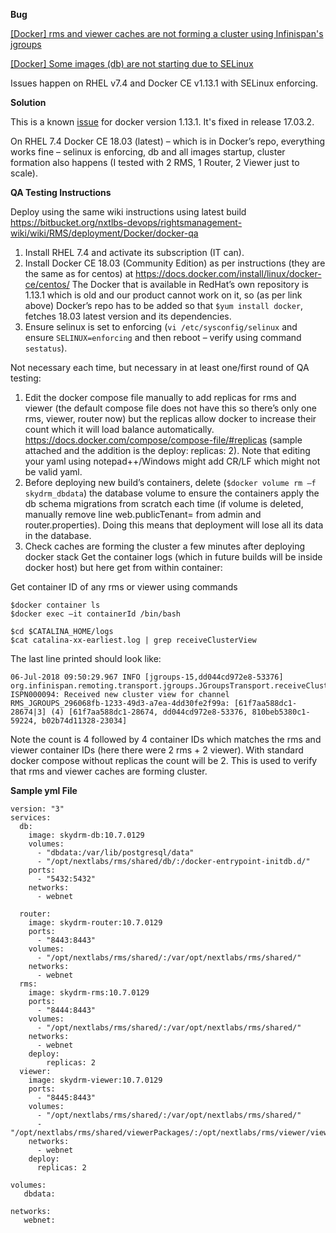 **Bug**

[[Docker] rms and viewer caches are not forming a cluster using Infinispan's jgroups](http://bugs.cn.nextlabs.com/show_bug.cgi?id=48944)

[[Docker] Some images (db) are not starting due to SELinux](http://bugs.cn.nextlabs.com/show_bug.cgi?id=48942)

Issues happen on RHEL v7.4 and Docker CE v1.13.1 with SELinux enforcing.

**Solution**

This is a known [issue](https://github.com/moby/moby/issues/31137) for docker version 1.13.1. It's fixed in release 17.03.2.

On RHEL 7.4 Docker CE 18.03 (latest) – which is in Docker’s repo, everything works fine – selinux is enforcing, db and all images startup, cluster formation also happens (I tested with 2 RMS, 1 Router, 2 Viewer just to
scale).

**QA Testing Instructions**

Deploy using the same wiki instructions using latest build https://bitbucket.org/nxtlbs-devops/rightsmanagement-wiki/wiki/RMS/deployment/Docker/docker-qa

1. Install RHEL 7.4 and activate its subscription (IT can).
2. Install Docker CE 18.03 (Community Edition) as per instructions (they are the same as for centos) at https://docs.docker.com/install/linux/docker-ce/centos/
The Docker that is available in RedHat’s own repository is 1.13.1 which is old and our product cannot work on it, so (as per link above) Docker’s repo has to be added so that `$yum install docker`, fetches 18.03 latest version and its dependencies.
3. Ensure selinux is set to enforcing (`vi /etc/sysconfig/selinux` and ensure `SELINUX=enforcing` and then reboot – verify using command `sestatus`).


Not necessary each time, but necessary in at least one/first round of QA testing:
1. Edit the docker compose file manually to add replicas for rms and viewer (the default compose file does not have this so there’s only one rms, viewer, router now) but the replicas allow docker to increase their count which it will load balance automatically. https://docs.docker.com/compose/compose-file/#replicas (sample attached and the addition is the deploy: replicas: 2). Note that editing your yaml using notepad++/Windows might add CR/LF which might not be valid yaml.
2. Before deploying new build’s containers, delete (`$docker volume rm –f skydrm_dbdata`) the database volume to ensure the containers apply the db schema migrations from scratch each time (if volume is deleted, manually remove line web.publicTenant= from admin and router.properties). Doing this means that deployment will lose all its data in the database.
3. Check caches are forming the cluster a few minutes after deploying docker stack 
Get the container logs (which in future builds will be inside docker host) but here get from within container:

Get container ID of any rms or viewer using commands
```
$docker container ls
$docker exec –it containerId /bin/bash
```

```
$cd $CATALINA_HOME/logs
$cat catalina-xx-earliest.log | grep receiveClusterView
```

The last line printed should look like:
```
06-Jul-2018 09:50:29.967 INFO [jgroups-15,dd044cd972e8-53376] org.infinispan.remoting.transport.jgroups.JGroupsTransport.receiveClusterView ISPN000094: Received new cluster view for channel RMS_JGROUPS_296068fb-1233-49d3-a7ea-4dd30fe2f99a: [61f7aa588dc1-28674|3] (4) [61f7aa588dc1-28674, dd044cd972e8-53376, 810beb5380c1-59224, b02b74d11328-23034]
```

Note the count is 4 followed by 4 container IDs which matches the rms and viewer container IDs (here there were 2 rms + 2 viewer). With standard docker compose without replicas the count will be 2. This is used to verify that rms and viewer caches are forming cluster.

**Sample yml File**

```
version: "3"
services:
  db:
    image: skydrm-db:10.7.0129
    volumes:
      - "dbdata:/var/lib/postgresql/data"
      - "/opt/nextlabs/rms/shared/db/:/docker-entrypoint-initdb.d/"
    ports:
      - "5432:5432"
    networks:
      - webnet
  
  router:
    image: skydrm-router:10.7.0129
    ports:
      - "8443:8443"
    volumes:
      - "/opt/nextlabs/rms/shared/:/var/opt/nextlabs/rms/shared/"
    networks:
      - webnet
  rms:
    image: skydrm-rms:10.7.0129
    ports:
      - "8444:8443"
    volumes:
      - "/opt/nextlabs/rms/shared/:/var/opt/nextlabs/rms/shared/"
    networks:
      - webnet
    deploy:
        replicas: 2
  viewer:
    image: skydrm-viewer:10.7.0129
    ports:
      - "8445:8443"
    volumes:
      - "/opt/nextlabs/rms/shared/:/var/opt/nextlabs/rms/shared/"
      - "/opt/nextlabs/rms/shared/viewerPackages/:/opt/nextlabs/rms/viewer/viewers/"
    networks:
      - webnet
    deploy:
      replicas: 2

volumes:
   dbdata:

networks:
   webnet:
```